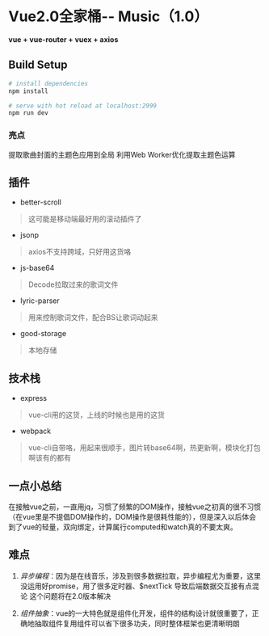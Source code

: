 # Vue2.0全家桶-- Music（1.0）
**vue + vue-router + vuex + axios**

## Build Setup

``` bash
# install dependencies
npm install

# serve with hot reload at localhost:2999
npm run dev

```
### 亮点
提取歌曲封面的主题色应用到全局
利用Web Worker优化提取主题色运算

## 插件

- better-scroll
> 这可能是移动端最好用的滚动插件了

- jsonp
> axios不支持跨域，只好用这货咯

- js-base64 
> Decode拉取过来的歌词文件

- lyric-parser
> 用来控制歌词文件，配合BS让歌词动起来

- good-storage
> 本地存储

## 技术栈

- express
> vue-cli用的这货，上线的时候也是用的这货

- webpack
> vue-cli自带咯，用起来很顺手，图片转base64啊，热更新啊，模块化打包啊该有的都有

## 一点小总结

在接触vue之前，一直用jq，习惯了频繁的DOM操作，接触vue之初真的很不习惯（在vue里是不提倡DOM操作的，DOM操作是很耗性能的），但是深入以后体会到了vue的轻量，双向绑定，计算属行computed和watch真的不要太爽。

## 难点

1. *异步编程*：因为是在线音乐，涉及到很多数据拉取，异步编程尤为重要，这里没运用好promise，用了很多定时器、$nextTick 导致后端数据交互接有点混论
这个问题将在2.0版本解决

2. *组件抽象*：vue的一大特色就是组件化开发，组件的结构设计就很重要了，正确地抽取组件复用组件可以省下很多功夫，同时整体框架也更清晰明朗
